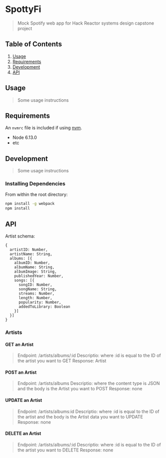 # SpottyFi

> Mock Spotify web app for Hack Reactor systems design capstone project

## Table of Contents

1. [Usage](#Usage)
1. [Requirements](#requirements)
1. [Development](#development)
1. [API](#api)

## Usage

> Some usage instructions

## Requirements

An `nvmrc` file is included if using [nvm](https://github.com/creationix/nvm).

- Node 6.13.0
- etc

## Development

> Some usage instructions

### Installing Dependencies

From within the root directory:

```sh
npm install -g webpack
npm install
```

## API
Artist schema:
```
{
  artistID: Number,
  artistName: String,
  albums: [{
    albumID: Number,
    albumName: String,
    albumImage: String,
    publishedYear: Number,
    songs: [{
      songID: Number,
      songName: String,
      streams: Number,
      length: Number,
      popularity: Number,
      addedToLibrary: Boolean
    }]
  }]
}
```
### Artists
#### GET an Artist
> Endpoint: /artists/albums/:id
> Descriptio: where :id is equal to the ID of the artist you want to GET
> Response: Artist

#### POST an Artist
> Endpoint: /artists/albums
> Descriptio: where the content type is JSON and the body is the Artist you want to POST
> Response: none

#### UPDATE an Artist
>  Endpoint: /artists/albums:id
> Descriptio: where :id is equal to the ID of the artist and the body is the Artist data you want to UPDATE
> Response: none

#### DELETE an Artist
>  Endpoint: /artists/albums/:id
> Descriptio: where :id is equal to the ID of the artist you want to DELETE
> Response: none
